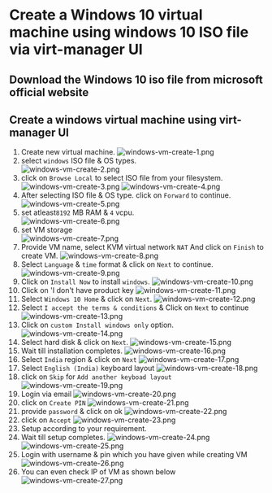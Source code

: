 # Create a Windows 10 virtual machine using windows 10 ISO file via virt-manager UI

## Download the Windows 10 iso file from microsoft official website

## Create a windows virtual machine using virt-manager UI

1. Create new virtual machine.
   ![windows-vm-create-1.png](../../../../images/windows-vm-create-1.png)
2. select `windows` ISO file & OS types. <br>
   ![windows-vm-create-2.png](../../../../images/windows-vm-create-2.png)
3. click on `Browse Local` to select ISO file from your filesystem.
   ![windows-vm-create-3.png](../../../../images/windows-vm-create-3.png)
   ![windows-vm-create-4.png](../../../../images/windows-vm-create-4.png)
4. After selecting ISO file & OS type. click on `Forward` to continue. <br>
   ![windows-vm-create-5.png](../../../../images/windows-vm-create-5.png)
5. set atleast`8192` MB RAM & `4` vcpu. <br>
   ![windows-vm-create-6.png](../../../../images/windows-vm-create-6.png)
6. set VM storage  <br>
   ![windows-vm-create-7.png](../../../../images/windows-vm-create-7.png)
7. Provide VM name, select KVM virtual network `NAT` And click on `Finish` to create VM.
   ![windows-vm-create-8.png](../../../../images/windows-vm-create-8.png)
8. Select `Language` & `time` format & click on `Next` to continue.
   ![windows-vm-create-9.png](../../../../images/windows-vm-create-9.png)
9. Click on `Install Now` to install `windows`.
   ![windows-vm-create-10.png](../../../../images/windows-vm-create-10.png)
10. Click on 'I don't have product key
    ![windows-vm-create-11.png](../../../../images/windows-vm-create-11.png)
11. Select `Windows 10 Home` & click on `Next`.
    ![windows-vm-create-12.png](../../../../images/windows-vm-create-12.png)
12. Select `I accept the terms & conditions` & Click on `Next` to continue
    ![windows-vm-create-13.png](../../../../images/windows-vm-create-13.png)
13. Click on `custom Install windows only` option. 
    ![windows-vm-create-14.png](../../../../images/windows-vm-create-14.png)
14. Select hard disk & click on `Next`.
    ![windows-vm-create-15.png](../../../../images/windows-vm-create-15.png)
15. Wait till installation completes.
    ![windows-vm-create-16.png](../../../../images/windows-vm-create-16.png)
16. Select `India` region & click on `Next`
    ![windows-vm-create-17.png](../../../../images/windows-vm-create-17.png)
17. Select `English (India)` keyboard layout
    ![windows-vm-create-18.png](../../../../images/windows-vm-create-18.png)
18. click on `Skip` for `Add another keyboad layout`
    ![windows-vm-create-19.png](../../../../images/windows-vm-create-19.png)
19. Login  via email
    ![windows-vm-create-20.png](../../../../images/windows-vm-create-20.png)
20. click on `Create PIN`
    ![windows-vm-create-21.png](../../../../images/windows-vm-create-21.png)
21. provide `password` & click on ok
    ![windows-vm-create-22.png](../../../../images/windows-vm-create-22.png)
22. click on `Accept` 
    ![windows-vm-create-23.png](../../../../images/windows-vm-create-23.png)
23. Setup according to your requirement.
24. Wait till setup completes.
    ![windows-vm-create-24.png](../../../../images/windows-vm-create-24.png)
    ![windows-vm-create-25.png](../../../../images/windows-vm-create-25.png)
25. Login with username & pin which you have given while creating VM
    ![windows-vm-create-26.png](../../../../images/windows-vm-create-26.png)
26. You can even check IP of VM as shown below
    ![windows-vm-create-27.png](../../../../images/windows-vm-create-27.png)